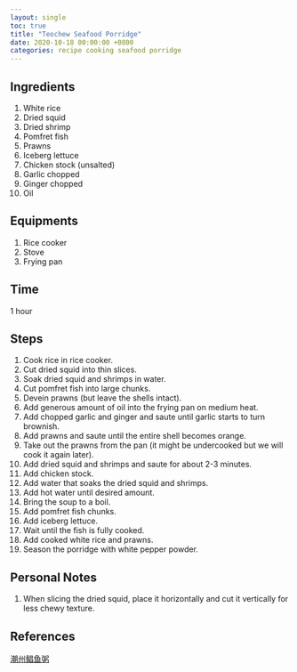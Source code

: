 ```yaml
---
layout: single
toc: true
title: "Teochew Seafood Porridge"
date: 2020-10-18 00:00:00 +0800
categories: recipe cooking seafood porridge
---
```


## Ingredients

1. White rice
2. Dried squid
3. Dried shrimp
4. Pomfret fish
5. Prawns
6. Iceberg lettuce
7. Chicken stock (unsalted)
8. Garlic chopped
9. Ginger chopped
10. Oil

## Equipments

1. Rice cooker
2. Stove
3. Frying pan

## Time

1 hour

## Steps

1. Cook rice in rice cooker.
2. Cut dried squid into thin slices.
3. Soak dried squid and shrimps in water.
4. Cut pomfret fish into large chunks.
5. Devein prawns (but leave the shells intact).
6. Add generous amount of oil into the frying pan on medium heat.
7. Add chopped garlic and ginger and saute until garlic starts to turn brownish.
8. Add prawns and saute until the entire shell becomes orange.
9. Take out the prawns from the pan (it might be undercooked but we will cook it again later).
10. Add dried squid and shrimps and saute for about 2-3 minutes.
11. Add chicken stock.
12. Add water that soaks the dried squid and shrimps.
13. Add hot water until desired amount.
14. Bring the soup to a boil.
15. Add pomfret fish chunks. 
16. Add iceberg lettuce.
17. Wait until the fish is fully cooked.
18. Add cooked white rice and prawns.
19. Season the porridge with white pepper powder.

## Personal Notes

1. When slicing the dried squid, place it horizontally and cut it vertically for less chewy texture.


## References

[潮州鲳鱼粥](https://youtu.be/71tmd_xRTu8)
